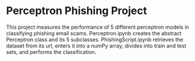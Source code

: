 # Perceptron Phishing Project

This project measures the performance of 5 different perceptron models in classifying phishing email scams. Perceptron.ipynb creates the abstract Perceptron class and its 5 subclasses. PhishingScript.ipynb retrieves the dataset from its url, enters it into a numPy array, divides into train and test sets, and performs the classification.
